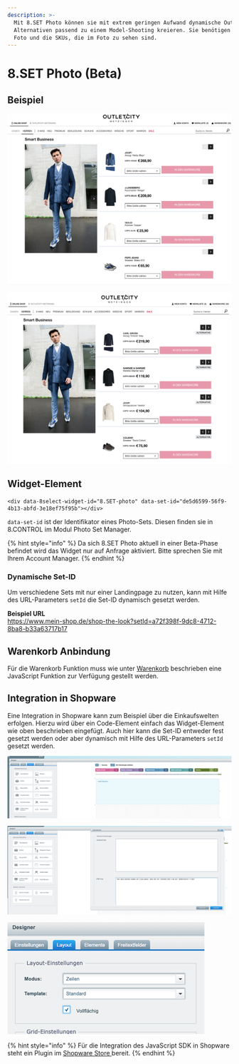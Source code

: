 ```yaml
---
description: >-
  Mit 8.SET Photo können sie mit extrem geringen Aufwand dynamische Outfits mit
  Alternativen passend zu einem Model-Shooting kreieren. Sie benötigen nur 1
  Foto und die SKUs, die im Foto zu sehen sind.
---
```


# 8.SET Photo \(Beta\)

## Beispiel

![Outfit](../.gitbook/assets/bildschirmfoto-2020-11-16-um-08.50.00.png)

![Alternative Produkte](../.gitbook/assets/bildschirmfoto-2020-11-16-um-08.49.54.png)

## Widget-Element

```markup
<div data-8select-widget-id="8.SET-photo" data-set-id="de5d6599-56f9-4b13-abfd-3e18ef75f95b"></div>
```

`data-set-id` ist der Identifikator eines Photo-Sets. Diesen finden sie in 8.CONTROL im Modul Photo Set Manager.

{% hint style="info" %}
Da sich 8.SET Photo aktuell in einer Beta-Phase befindet wird das Widget nur auf Anfrage aktiviert. Bitte sprechen Sie mit Ihrem Account Manager.
{% endhint %}

### Dynamische Set-ID

Um verschiedene Sets mit nur einer Landingpage zu nutzen, kann mit Hilfe des URL-Parameters `setId` die Set-ID dynamisch gesetzt werden.  
  
**Beispiel URL**  
https://www.mein-shop.de/shop-the-look?setId=a72f398f-9dc8-4712-8ba8-b33a63717b17

## Warenkorb Anbindung

Für die Warenkorb Funktion muss wie unter [Warenkorb](../integration/warenkorb.md) beschrieben eine JavaScript Funktion zur Verfügung gestellt werden.

## Integration in Shopware

Eine Integration in Shopware kann zum Beispiel über die Einkaufswelten erfolgen. Hierzu wird über ein Code-Element einfach das Widget-Element wie oben beschrieben eingefügt. Auch hier kann die Set-ID entweder fest gesetzt werden oder aber dynamisch mit Hilfe des URL-Parameters `setId` gesetzt werden.

![&amp;lt;/&amp;gt; Code Element](../.gitbook/assets/code-element.png)

![Widget-Element HTML Code mit Set-ID](../.gitbook/assets/code-element-details.png)

![F&#xFC;r eine optimale Darstellen Zeilen als Layout w&#xE4;hlen](../.gitbook/assets/zeilen-layout.png)

{% hint style="info" %}
Für die Integration des JavaScript SDK in Shopware steht ein Plugin im [Shopware Store ](https://store.shopware.com/cse5145762002271f/8select-cross-selling-mittels-set-erstellung.html)bereit.
{% endhint %}





